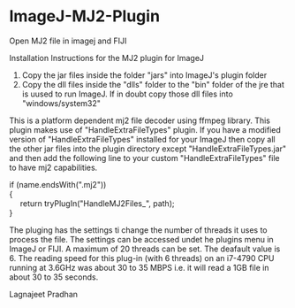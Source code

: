 # ImageJ-MJ2-Plugin
Open MJ2 file in imagej and FIJI

Installation Instructions for the MJ2 plugin for ImageJ

1.	Copy the jar files inside the folder "jars" into ImageJ's plugin folder
2.	Copy the dll files inside the "dlls" folder to the "bin" folder of the jre that is uused to run ImageJ. 
	If in doubt copy those dll files into "windows/system32"


This is a platform dependent mj2 file decoder using ffmpeg library. This plugin makes use of "HandleExtraFileTypes" plugin. If you have a modified version of "HandleExtraFileTypes" installed for your ImageJ then copy all the other jar files into the plugin directory except "HandleExtraFileTypes.jar" and then add the following line to your custom "HandleExtraFileTypes" file to have mj2 capabilities.

if (name.endsWith(".mj2")) <br>
{<br>
&nbsp;&nbsp;&nbsp;&nbsp;&nbsp;return tryPlugIn("HandleMJ2Files_", path);<br>
}<br>

The pluging has the settings ti change the number of threads it uses to process the file. The settings can be accessed undet he plugins menu in ImageJ or FIJI. A maximum of 20 threads can be set. The deafault value is 6. The reading speed for this plug-in (with 6 threads) on an i7-4790 CPU running at 3.6GHz was about 30 to 35 MBPS i.e. it will read a 1GB file in about 30 to 35 seconds.

Lagnajeet Pradhan

